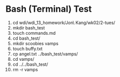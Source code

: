 # Bash (Terminal) Test   

1. cd wdi/wdi_13_homework/Jon\ Kang/wk02/2-tues/
2. mkdir bash_test
3. touch commands.md
4. cd bash_test/
5. mkdir scoobies vamps
6. touch buffy.txt
7. cp angel.txt ../bash_test/vamps/
8. cd vamps/
9. cd ../../bash_test/
10. rm -r vamps
